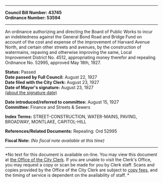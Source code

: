 * * * * *  
  
**Council Bill Number: [](#h0)[](#h2)43745**   
**Ordinance Number: 53594**  
  
* * * * *  
  
An ordinance authorizing and directing the Board of Public Works to incur an indebtedness against the General Bond Road and Bridge Fund on account of the cost and expense of the improvement of Harvard Avenue North, and certain other streets and avenues, by the construction of watermains, repaving and otherwise improving the same, Local Improvement District No. 4512, appropriating money therefor and repealing Ordinance No. 52995, approved May 18th, 1927.  
  
**Status:** Passed   
**Date passed by Full Council:** August 22, 1927   
**Date filed with the City Clerk:** August 23, 1927   
**Date of Mayor's signature:** August 23, 1927   
[(about the signature date)](/~public/approvaldate.htm)   
  
  
**Date introduced/referred to committee:** August 15, 1927   
**Committee:** Finance and Streets & Sewers   
  
**Index Terms:** STREET-CONSTRUCTION, WATER-MAINS, PAVING, BROADWAY, MONTLAKE, CAPITOL-HILL  
  
**References/Related Documents:** Repealing: Ord 52995  
  
**Fiscal Note:** *(No fiscal note available at this time)*  
  
* * * * *  
  
*No text for this document is available on-line. You may view this document at [the Office of the City Clerk](http://www.seattle.gov/leg/clerk/contactUs.htm). If you are unable to visit the Clerk's Office, you may request a copy or scan be made for you by Clerk staff. Scans and copies provided by the Office of the City Clerk are subject to [copy fees](http://clerk.seattle.gov/~public/clerkfees.htm), and the timing of service is dependent on the availability of staff. *  
  
  

